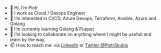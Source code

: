- 👋 Hi, I’m Piotr
- 💼 I work as Cloud / Devops Engineer
- 👀 I’m interested in CI/CD, Azure Devops, Terraform, Ansible, Azure and Golang 
- 🌱 I’m currently learning Golang & Puppet
- 💞️ I’m looking to collaborate on anything where I might be usefull and learn by the way.
- 📫 How to reach me: via [Linkedin](https://www.linkedin.com/in/piotr-skubis/) or [Twitter @PiotrSkubis](https://twitter.com/PiotrSkubis)

<!---
ptrskbs/ptrskbs is a ✨ special ✨ repository because its `README.md` (this file) appears on your GitHub profile.
You can click the Preview link to take a look at your changes.
--->

